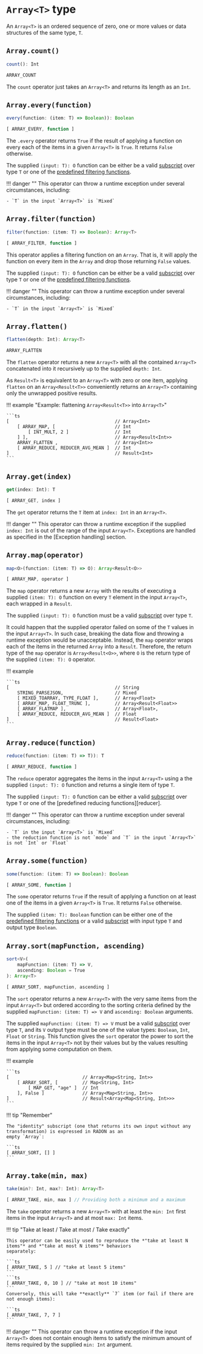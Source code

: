# `Array<T>` type

An `Array<T>` is an ordered sequence of zero, one or more values or data structures of the same type, `T`.
    
## `Array.count()`
```ts
count(): Int
```
```ts
ARRAY_COUNT
```
The `count` operator just takes an `Array<T>` and returns its length as an `Int`.
    
## `Array.every(function)`
```ts
every(function: (item: T) => Boolean)): Boolean
```
```ts
[ ARRAY_EVERY, function ]
```
The `.every` operator returns `True` if the result of applying a function on every each of the items in a given
`Array<T>` is `True`. It returns `False` otherwise.

The supplied `(input: T): O` function can be either be a valid [subscript] over type `T` or one of the
[predefined filtering functions][filters].

!!! danger ""
    This operator can throw a runtime exception under several circumstances, including:
    
    - `T` in the input `Array<T>` is `Mixed`

## `Array.filter(function)`
```ts
filter(function: (item: T) => Boolean): Array<T>
```
```ts
[ ARRAY_FILTER, function ]
```
This operator applies a filtering function on an `Array`. That is, it will apply the function on every item in the
`Array` and drop those returning `False` values.

The supplied `(input: T): O` function can be either be a valid [subscript] over type `T` or one of the
[predefined filtering functions][filters].

!!! danger ""
    This operator can throw a runtime exception under several circumstances, including:
    
    - `T` in the input `Array<T>` is `Mixed`

## `Array.flatten()`
```ts
flatten(depth: Int): Array<T>
```
```ts
ARRAY_FLATTEN
```
The `flatten` operator returns a new `Array<T>` with all the contained `Array<T>` concatenated into it recursively up
to the supplied `depth: Int`.

As `Result<T>` is equivalent to an `Array<T>` with zero or one item, applying `flatten` on an `Array<Result<T>>`
conveniently returns an `Array<T>` containing only the unwrapped positive results.

!!! example "Example: flattening `Array<Result<T>>` into `Array<T>`"

    ```ts
    [                                       // Array<Int>
        [ ARRAY_MAP, [                      // Int
            [ INT_MULT, 2 ]                 // Int
        ] ],                                // Array<Result<Int>>
        ARRAY_FLATTEN ,                     // Array<Int>>
        [ ARRAY_REDUCE, REDUCER_AVG_MEAN ]  // Int
    ]                                       // Result<Int>
    ```

## `Array.get(index)`
```ts
get(index: Int): T
```
```ts
[ ARRAY_GET, index ]
```
The `get` operator returns the `T` item at `index: Int` in an `Array<T>`.

!!! danger ""
    This operator can throw a runtime exception if the supplied `index: Int` is out of the range of the input
    `Array<T>`.
    Exceptions are handled as specified in the [Exception handling] section.

## `Array.map(operator)`
```ts
map<O>(function: (item: T) => O): Array<Result<O>>
```
```ts
[ ARRAY_MAP, operator ]
```
The `map` operator returns a new `Array` with the results of executing a supplied `(item: T): O` function on every `T`
element in the input `Array<T>`, each wrapped in a `Result`.

The supplied `(input: T): O` function must be a valid [subscript] over type `T`.

It could happen that the supplied operator failed on some of the `T` values in the input `Array<T>`. In such case,
breaking the data flow and throwing a runtime exception would be unacceptable. Instead, the `map` operator wraps each
of the items in the returned `Array` into a `Result`. Therefore, the return type of the `map` operator is
`Array<Result<O>>`, where `O` is the return type of the supplied `(item: T): O` operator.

!!! example

    ```ts
    [                                       // String
        STRING_PARSEJSON,                   // Mixed
        [ MIXED_TOARRAY, TYPE_FLOAT ],      // Array<Float>
        [ ARRAY_MAP, FLOAT_TRUNC ],         // Array<Result<Float>>
        [ ARRAY_FLATMAP ],                  // Array<Float>,
        [ ARRAY_REDUCE, REDUCER_AVG_MEAN ]  // Float
    ]                                       // Result<Float>
    ```

## `Array.reduce(function)`
```ts
reduce(function: (item: T) => T)): T
```
```ts
[ ARRAY_REDUCE, function ]
```
The `reduce` operator aggregates the items in the input `Array<T>` using a the supplied `(input: T): O` function and
returns a single item of type `T`.

The supplied `(input: T): O` function can be either a valid [subscript] over type `T` or one of the
[predefined reducing functions][reducer].

!!! danger ""
    This operator can throw a runtime exception under several circumstances, including:
    
    - `T` in the input `Array<T>` is `Mixed`
    - the reduction function is not `mode` and `T` in the input `Array<T>` is not `Int` or `Float`
    

## `Array.some(function)`
```ts
some(function: (item: T) => Boolean): Boolean
```
```ts
[ ARRAY_SOME, function ]
```
The `some` operator returns `True` if the result of applying a function on at least one of the items in a given
`Array<T>` is `True`. It returns `False` otherwise.

The supplied `(item: T): Boolean` function can be either one of the [predefined filtering functions][filters] or a
valid [subscript] with input type `T` and output type `Boolean`.

## `Array.sort(mapFunction, ascending)`
```ts
sort<V>(
    mapFunction: (item: T) => V,
    ascending: Boolean = True
): Array<T>
```
```ts
[ ARRAY_SORT, mapFunction, ascending ]
```
The `sort` operator returns a new `Array<T>` with the very same items from the input `Array<T>` but ordered according
to the sorting criteria defined by the supplied `mapFunction: (item: T) => V` and `ascending: Boolean` arguments.

The supplied `mapFunction: (item: T) => V` must be a valid [subscript] over type `T`, and its `V` output type must be
one of the value types: `Boolean`, `Int`, `Float` or `String`. This function gives the `sort` operator the power to
sort the items in the input `Array<T>` not by their values but by the values resulting from applying some computation
on them.

!!! example

    ```ts
    [                           // Array<Map<String, Int>>
        [ ARRAY_SORT, [         // Map<String, Int>
            [ MAP_GET, "age" ]  // Int
        ], False ]              // Array<Map<String, Int>>
    ]                           // Result<Array<Map<String, Int>>>
    ```

!!! tip "Remember"

    The "identity" subscript (one that returns its own input without any transformation) is expressed in RADON as an
    empty `Array`:

    ```ts
    [ ARRAY_SORT, [] ]
    ```

## `Array.take(min, max)`
```ts
take(min?: Int, max?: Int): Array<T>
```
```ts
[ ARRAY_TAKE, min, max ] // Providing both a minimum and a maximum
```
The `take` operator returns a new `Array<T>` with at least the `min: Int` first items in the input `Array<T>` and at
most `max: Int` items.

!!! tip "Take at least / Take at most / Take exactly"

    This operator can be easily used to reproduce the *"take at least N items"* and *"take at most N items"* behaviors
    separately:

    ```ts
    [ ARRAY_TAKE, 5 ] // "take at least 5 items"
    ```
    ```ts
    [ ARRAY_TAKE, 0, 10 ] // "take at most 10 items"
    ```
    Conversely, this will take **exactly** `7` item (or fail if there are not enough items):

    ```ts
    [ ARRAY_TAKE, 7, 7 ]
    ```

!!! danger ""
    This operator can throw a runtime exception if the input `Array<T>` does not contain enough items to satisfy the
    minimum amount of items required by the supplied `min: Int` argument.

[subscript]: ../../subscripts
[filters]: ../../functions#filtering-functions
[reducers]: ../../functions#reducing-functions
